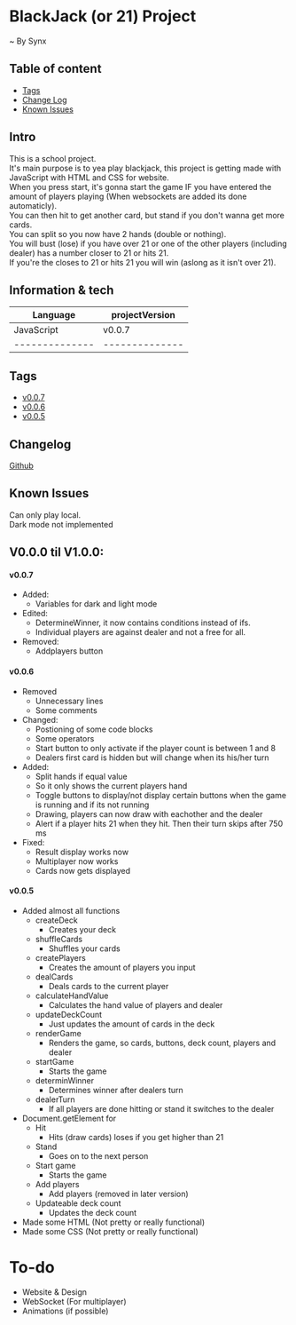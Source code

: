 ﻿# BlackJack (or 21) Project

~ By Synx

## Table of content
* [Tags](#Tags)
* [Change Log](#Changelog)
* [Known Issues](#Known-Issues)

## Intro
This is a school project. \
It's main purpose is to yea play blackjack, this project is getting made with JavaScript with HTML and CSS for website. \
When you press start, it's gonna start the game IF you have entered the amount of players playing (When websockets are added its done automaticly). \
You can then hit to get another card, but stand if you don't wanna get more cards. \
You can split so you now have 2 hands (double or nothing). \
You will bust (lose) if you have over 21 or one of the other players (including dealer) has a number closer to 21 or hits 21. \
If you're the closes to 21 or hits 21 you will win (aslong as it isn't over 21).

## Information & tech

|    Language    | projectVersion | 
| -------------- | -------------- |
|   JavaScript   |     v0.0.7     |
| -------------- | -------------- |

## Tags
* [v0.0.7](https://github.com/SynxEU/JS-BlackJack/releases/tag/v0.0.7)
* [v0.0.6](https://github.com/SynxEU/JS-BlackJack/releases/tag/v0.0.6)
* [v0.0.5](https://github.com/SynxEU/JS-BlackJack/releases/tag/v0.0.5)

## Changelog
[Github](https://github.com/SynxEU/JS-BlackJack/commits/main/)

## Known Issues
Can only play local. \
Dark mode not implemented

## V0.0.0 til V1.0.0:

#### v0.0.7
* Added:
   * Variables for dark and light mode
* Edited:
   * DetermineWinner, it now contains conditions instead of ifs.
   * Individual players are against dealer and not a free for all.
* Removed:
   * Addplayers button 

#### v0.0.6
* Removed
  * Unnecessary lines
  * Some comments
* Changed:
  * Postioning of some code blocks
  * Some operators
  * Start button to only activate if the player count is between 1 and 8
  * Dealers first card is hidden but will change when its his/her turn
* Added:
  * Split hands if equal value
  * So it only shows the current players hand
  * Toggle buttons to display/not display certain buttons when the game is running and if its not running
  * Drawing, players can now draw with eachother and the dealer
  * Alert if a player hits 21 when they hit. Then their turn skips after 750 ms
* Fixed:
  * Result display works now
  * Multiplayer now works
  * Cards now gets displayed

#### v0.0.5
* Added almost all functions
  *  createDeck
     * Creates your deck
  *  shuffleCards
     * Shuffles your cards 
  *  createPlayers
     * Creates the amount of players you input 
  *  dealCards
     * Deals cards to the current player
  *  calculateHandValue
     * Calculates the hand value of players and dealer
  *  updateDeckCount
     * Just updates the amount of cards in the deck
  *  renderGame
     * Renders the game, so cards, buttons, deck count, players and dealer
  *  startGame
     * Starts the game
  *  determinWinner
     * Determines winner after dealers turn
  *  dealerTurn
     * If all players are done hitting or stand it switches to the dealer
* Document.getElement for
  * Hit
     * Hits (draw cards) loses if you get higher than 21
  * Stand
     * Goes on to the next person
  * Start game
     * Starts the game
  * Add players
     * Add players (removed in later version)
  * Updateable deck count
     * Updates the deck count
* Made some HTML (Not pretty or really functional)
* Made some CSS (Not pretty or really functional)

# To-do

* Website & Design
* WebSocket (For multiplayer)
* Animations (if possible)
